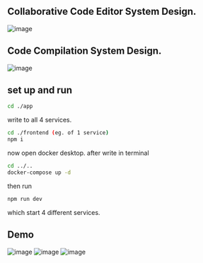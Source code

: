 ## Collaborative Code Editor System Design.
![image](https://github.com/user-attachments/assets/95fb8a09-ae3d-4fe4-badc-0e85e72ef618)


## Code Compilation System Design.
![image](https://github.com/user-attachments/assets/830b079a-b63b-4762-b63c-eaff53f1950f)


## set up and run
```bash
cd ./app
```
write to all 4 services. 
```bash
cd ./frontend (eg. of 1 service)
npm i 
```
now open docker desktop.
after write in terminal

```bash
cd ../..
docker-compose up -d
```

then run 
```bash 
npm run dev
```

which start 4 different services.

## Demo 
![image](https://github.com/user-attachments/assets/30966c66-9984-4721-98cd-0b45709a1481)
![image](https://github.com/user-attachments/assets/78a842e2-0c12-4423-bbf9-fbacb41997fd)
![image](https://github.com/user-attachments/assets/ae41bc9f-fb0b-4044-9ea2-c809df57987b)




